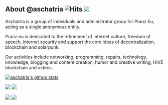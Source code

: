 ## About @aschatria ![Hits](https://hits.seeyoufarm.com/api/count/incr/badge.svg?url=https%3A%2F%2Fgithub.com%2Faschatria&title=visitors) <a href="https://liberapay.com/aschatria/donate"><img src="https://img.shields.io/liberapay/receives/aschatria.svg?logo=liberapay"></a>

Aschatria is a group of individuals and administrator group for Pranz.Eu, acting as a single anonymous entity.

Pranz.eu is dedicated to the refinement of internet culture, freedom of speech, internet security and support the core ideas of decentralization, blockchain and solarpunk. 

Our activities include networking, programming, repairs, technology, knowledge, blogging and content creation, humor and creative writing, HIVE blockchain and videos. 

[![aschatria's github stats](https://github-readme-stats.vercel.app/api?username=aschatria)](https://github.com/anuraghazra/github-readme-stats)



[![](https://img.shields.io/badge/-aschatria.pages.dev-%23005386?logo=cloudflare&style=for-the-badge)](https://aschatria.pages.dev)
[![](https://img.shields.io/github/followers/aschatria?color=%23181717&label=aschatria&logo=github&style=for-the-badge)](https://github.com/aschatria)
<!--
[![](https://img.shields.io/badge/-gladtech.social/@aschatria-%23005386?logo=mastodon&style=for-the-badge)](https://gladtech.social/@aschatria)
[![](https://img.shields.io/badge/-ecency.com/@aschatria-%23005386?color=red&label=&logo=hive_blockchain&logoColor=%23ffffff&style=for-the-badge)](https://ecency.com/@aschatria/posts)-->

[![](https://img.shields.io/badge/-PRANZ.EU/Website-%23005386?color=blueviolet&logo=webflow&style=for-the-badge)](https://pranz.eu/)
[![](https://img.shields.io/badge/-Pranz/Repository-%23005386?color=grey&logo=github&style=for-the-badge)](https://github.com/aschatria/aschatria.github.io)
<!--
[![](https://img.shields.io/badge/-gladtech.social/@pranzEU-%23005386?logo=mastodon&style=for-the-badge)](https://gladtech.social/@pranzEU)
[![](https://img.shields.io/badge/-ecency.com/@pranz-%23005386?color=red&label=&logo=hive_blockchain&logoColor=%23ffffff&style=for-the-badge)](https://ecency.com/@pranz)-->










